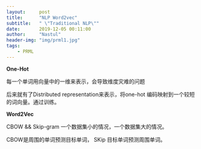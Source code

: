 ```yaml
---
layout:     post
title:      "NLP Word2vec"
subtitle:   " \"Traditional NLP\""
date:       2019-12-05 00:11:00
author:     "Nastul"
header-img: "img/prml1.jpg"
tags:
    - PRML
---
```

**One-Hot**

每一个单词用向量中的一维来表示，会导致维度灾难的问题

后来就有了Distributed representation来表示，将one-hot 编码映射到一个较短的词向量。通过训练。 

**Word2Vec**

CBOW && Skip-gram 一个数据集小的情况，一个数据集大的情况。

CBOW是周围的单词预测目标单词，  SKip 目标单词预测周围单词。

















